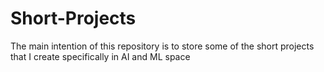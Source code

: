 # Short-Projects
The main intention of this repository is to store some of the short projects that I create specifically in AI and ML space
